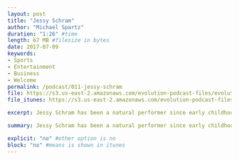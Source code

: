 ```yaml
---
layout: post
title: "Jessy Schram"
author: "Michael Spartz"
duration: "1:26" #time
length: 67 MB #filesize in bytes
date: 2017-07-09
keywords:
- Sports
- Entertainment
- Business
- Welcome
permalink: /podcast/011-jessy-schram
file: https://s3.us-east-2.amazonaws.com/evolution-podcast-files/evolution-2017/011-jessy-schram.mp3
file_itunes: https://s3.us-east-2.amazonaws.com/evolution-podcast-files/evolution-2017/011-jessy-schram.mp3

excerpt: Jessy Schram has been a natural performer since early childhood. At the age of 10, her "intangible star quality" was recognized by the Stewart Talent Agency in Chicago, which signed her as both an actress and fashion model. She immediately established herself as one of Chicago's most successful child models by booking numerous commercials, print campaigns, voice-overs, and television work.

summary: Jessy Schram has been a natural performer since early childhood. At the age of 10, her "intangible star quality" was recognized by the Stewart Talent Agency in Chicago, which signed her as both an actress and fashion model. She immediately established herself as one of Chicago's most successful child models by booking numerous commercials, print campaigns, voice-overs, and television work.

explicit: "no" #other option is no
block: "no" #means is shown in itunes
---
```

